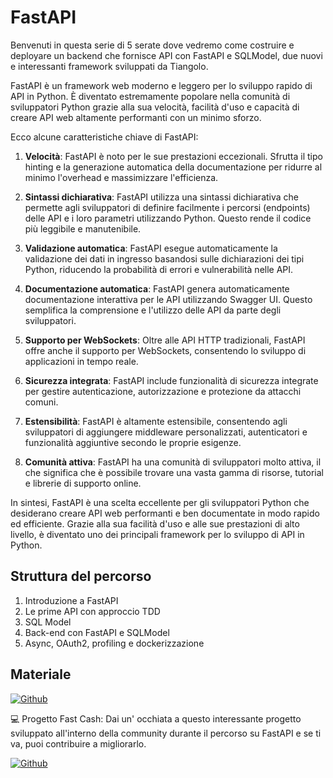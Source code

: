 # FastAPI

Benvenuti in questa serie di 5 serate dove vedremo come costruire e deployare un backend che fornisce API con FastAPI e SQLModel, due nuovi e interessanti framework sviluppati da Tiangolo.

FastAPI è un framework web moderno e leggero per lo sviluppo rapido di API in Python. È diventato estremamente popolare nella comunità di sviluppatori Python grazie alla sua velocità, facilità d'uso e capacità di creare API web altamente performanti con un minimo sforzo.

Ecco alcune caratteristiche chiave di FastAPI:

1. **Velocità**: FastAPI è noto per le sue prestazioni eccezionali. Sfrutta il tipo hinting e la generazione automatica della documentazione per ridurre al minimo l'overhead e massimizzare l'efficienza.

2. **Sintassi dichiarativa**: FastAPI utilizza una sintassi dichiarativa che permette agli sviluppatori di definire facilmente i percorsi (endpoints) delle API e i loro parametri utilizzando Python. Questo rende il codice più leggibile e manutenibile.

3. **Validazione automatica**: FastAPI esegue automaticamente la validazione dei dati in ingresso basandosi sulle dichiarazioni dei tipi Python, riducendo la probabilità di errori e vulnerabilità nelle API.

4. **Documentazione automatica**: FastAPI genera automaticamente documentazione interattiva per le API utilizzando Swagger UI. Questo semplifica la comprensione e l'utilizzo delle API da parte degli sviluppatori.

5. **Supporto per WebSockets**: Oltre alle API HTTP tradizionali, FastAPI offre anche il supporto per WebSockets, consentendo lo sviluppo di applicazioni in tempo reale.

6. **Sicurezza integrata**: FastAPI include funzionalità di sicurezza integrate per gestire autenticazione, autorizzazione e protezione da attacchi comuni.

7. **Estensibilità**: FastAPI è altamente estensibile, consentendo agli sviluppatori di aggiungere middleware personalizzati, autenticatori e funzionalità aggiuntive secondo le proprie esigenze.

8. **Comunità attiva**: FastAPI ha una comunità di sviluppatori molto attiva, il che significa che è possibile trovare una vasta gamma di risorse, tutorial e librerie di supporto online.

In sintesi, FastAPI è una scelta eccellente per gli sviluppatori Python che desiderano creare API web performanti e ben documentate in modo rapido ed efficiente. Grazie alla sua facilità d'uso e alle sue prestazioni di alto livello, è diventato uno dei principali framework per lo sviluppo di API in Python.

## Struttura del percorso

1. Introduzione a FastAPI
2. Le prime API con approccio TDD
3. SQL Model
4. Back-end con FastAPI e SQLModel
5. Async, OAuth2, profiling e dockerizzazione

## Materiale

[![Github](https://img.shields.io/badge/GitHub-181717.svg?style=for-the-badge&logo=GitHub&logoColor=white)](https://github.com/PythonBiellaGroup/MaterialeSerate/tree/master/FastAPI)

💻 Progetto Fast Cash:
Dai un' occhiata a questo interessante progetto sviluppato all'interno della community durante il percorso su FastAPI e se ti va, puoi contribuire a migliorarlo.

[![Github](https://img.shields.io/badge/GitHub-181717.svg?style=for-the-badge&logo=GitHub&logoColor=white)](https://github.com/PythonBiellaGroup/FastCash)